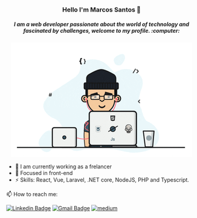 <h3 align="center"> Hello I'm Marcos Santos 👋</h3>

<h5 align="center"> I am a web developer passionate about the world of technology and fascinated by challenges, welcome to my profile. :computer:</h5> 

<p align="center">
  <img src="https://github.com/MarcosSantosDev/MarcosSantosDev/blob/master/assets/images/giphy.gif" alt="Animação"/>
</p>
 
- 🔭 I am currently working as a frelancer
- 🌱 Focused in front-end
- ⚡ Skills: React, Vue, Laravel, .NET core, NodeJS, PHP and Typescript.

<p align="left">  📫 How to reach me:
 
[![Linkedin Badge](https://img.shields.io/badge/-MarcosSantos-blue?style=flat-square&logo=Linkedin&logoColor=white&link=https://www.linkedin.com/in/marcossantosdev/)](https://www.linkedin.com/in/marcossantosdev/) 
[![Gmail Badge](https://img.shields.io/badge/-marcosadriano034@gmail.com-c14438?style=flat-square&logo=Gmail&logoColor=white&link=mailto:marcosadriano034@gmail.com)](mailto:marcosadriano034@gmail.com)
<a href="https://medium.com/@marcossantosdev" rel="nofollow">
	<img src="https://camo.githubusercontent.com/5b133451a151a26231268741caa939ddd33d1e24/68747470733a2f2f696d672e736869656c64732e696f2f62616467652f6d656469756d2d626c61636b3f267374796c653d666c61742d737175617265266c6f676f3d6d656469756d266c6f676f436f6c6f723d7768697465" alt="medium" data-canonical-src="https://img.shields.io/badge/medium-black?&amp;style=flat-square&amp;logo=medium&amp;logoColor=white" style="max-width:100%;">
</a>
</p>

